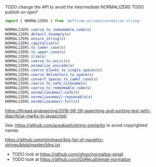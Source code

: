 
TODO change the API to avoid the intermediate NORMALIZERS
TODO publish on npm?


```ts
import { NORMALIZERS } from '@offirmo-private/normalize-string'

NORMALIZERS.coerce_to_redeemable_code(s)
NORMALIZERS.default_toꓽempty(s)
NORMALIZERS.ensure_string(s)
NORMALIZERS.capitalize(s)
NORMALIZERS.to_lower_case(s)
NORMALIZERS.to_upper_case(s)
NORMALIZERS.trim(s)
NORMALIZERS.coerce_to_ascii(s)
NORMALIZERS.normalize_unicode(s)
NORMALIZERS.coerce_blanks_to_single_spaces(s)
NORMALIZERS.coerce_delimiters_to_space(s)
NORMALIZERS.convert_spaces_to_camel_case(s)
NORMALIZERS.coerce_to_safe_nickname(s)
NORMALIZERS.coerce_to_redeemable_code(s)
NORMALIZERS.normalizeꓽemailⵧsafe(s)
NORMALIZERS.normalizeꓽemailⵧreasonable(s)
NORMALIZERS.normalizeꓽemailⵧfull(s)
```
https://thread.engineering/2018-08-29-searching-and-sorting-text-with-diacritical-marks-in-javascript/

See: https://github.com/aceakash/string-similarity
to avoid copyrighted names

https://github.com/minimaxir/big-list-of-naughty-strings/blob/master/blns.txt

* TODO look at https://github.com/johno/normalize-email
* TODO look at https://github.com/iDoRecall/email-normalize
